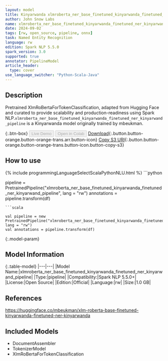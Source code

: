 ```yaml
---
layout: model
title: Kinyarwanda xlmroberta_ner_base_finetuned_kinyarwanda_finetuned_ner_kinyarwand_pipeline pipeline XlmRoBertaForTokenClassification from mbeukman
author: John Snow Labs
name: xlmroberta_ner_base_finetuned_kinyarwanda_finetuned_ner_kinyarwand_pipeline
date: 2024-09-02
tags: [rw, open_source, pipeline, onnx]
task: Named Entity Recognition
language: rw
edition: Spark NLP 5.5.0
spark_version: 3.0
supported: true
annotator: PipelineModel
article_header:
  type: cover
use_language_switcher: "Python-Scala-Java"
---
```


## Description

Pretrained XlmRoBertaForTokenClassification, adapted from Hugging Face and curated to provide scalability and production-readiness using Spark NLP.`xlmroberta_ner_base_finetuned_kinyarwanda_finetuned_ner_kinyarwand_pipeline` is a Kinyarwanda model originally trained by mbeukman.

{:.btn-box}
<button class="button button-orange" disabled>Live Demo</button>
<button class="button button-orange" disabled>Open in Colab</button>
[Download](https://s3.amazonaws.com/auxdata.johnsnowlabs.com/public/models/xlmroberta_ner_base_finetuned_kinyarwanda_finetuned_ner_kinyarwand_pipeline_rw_5.5.0_3.0_1725308431316.zip){:.button.button-orange.button-orange-trans.arr.button-icon}
[Copy S3 URI](s3://auxdata.johnsnowlabs.com/public/models/xlmroberta_ner_base_finetuned_kinyarwanda_finetuned_ner_kinyarwand_pipeline_rw_5.5.0_3.0_1725308431316.zip){:.button.button-orange.button-orange-trans.button-icon.button-copy-s3}

## How to use



<div class="tabs-box" markdown="1">
{% include programmingLanguageSelectScalaPythonNLU.html %}
```python

pipeline = PretrainedPipeline("xlmroberta_ner_base_finetuned_kinyarwanda_finetuned_ner_kinyarwand_pipeline", lang = "rw")
annotations =  pipeline.transform(df)   

```
```scala

val pipeline = new PretrainedPipeline("xlmroberta_ner_base_finetuned_kinyarwanda_finetuned_ner_kinyarwand_pipeline", lang = "rw")
val annotations = pipeline.transform(df)

```
</div>

{:.model-param}
## Model Information

{:.table-model}
|---|---|
|Model Name:|xlmroberta_ner_base_finetuned_kinyarwanda_finetuned_ner_kinyarwand_pipeline|
|Type:|pipeline|
|Compatibility:|Spark NLP 5.5.0+|
|License:|Open Source|
|Edition:|Official|
|Language:|rw|
|Size:|1.0 GB|

## References

https://huggingface.co/mbeukman/xlm-roberta-base-finetuned-kinyarwanda-finetuned-ner-kinyarwanda

## Included Models

- DocumentAssembler
- TokenizerModel
- XlmRoBertaForTokenClassification